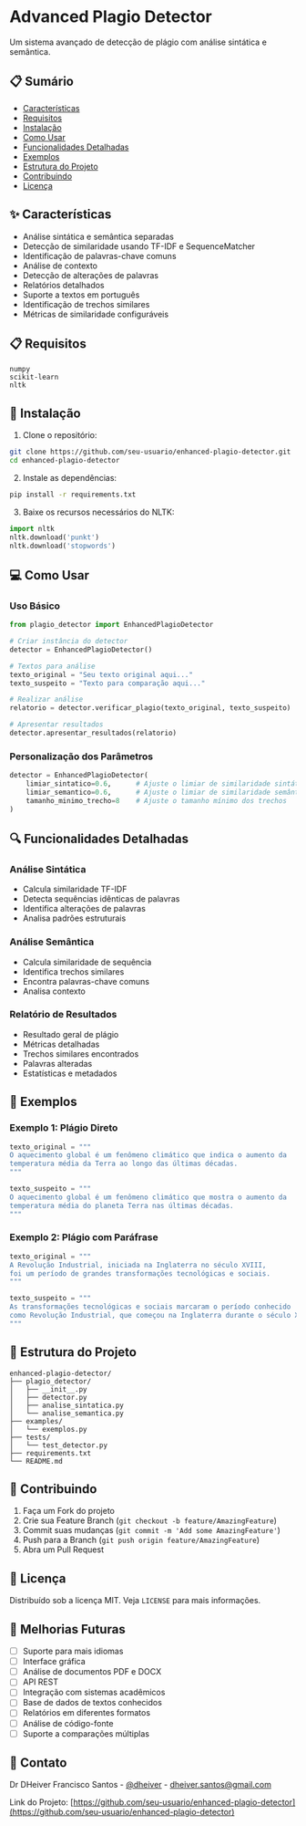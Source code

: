 # Advanced Plagio Detector

Um sistema avançado de detecção de plágio com análise sintática e semântica.

## 📋 Sumário

- [Características](#características)
- [Requisitos](#requisitos)
- [Instalação](#instalação)
- [Como Usar](#como-usar)
- [Funcionalidades Detalhadas](#funcionalidades-detalhadas)
- [Exemplos](#exemplos)
- [Estrutura do Projeto](#estrutura-do-projeto)
- [Contribuindo](#contribuindo)
- [Licença](#licença)

## ✨ Características

- Análise sintática e semântica separadas
- Detecção de similaridade usando TF-IDF e SequenceMatcher
- Identificação de palavras-chave comuns
- Análise de contexto
- Detecção de alterações de palavras
- Relatórios detalhados
- Suporte a textos em português
- Identificação de trechos similares
- Métricas de similaridade configuráveis

## 📋 Requisitos

```plaintext
numpy
scikit-learn
nltk
```

## 🚀 Instalação

1. Clone o repositório:
```bash
git clone https://github.com/seu-usuario/enhanced-plagio-detector.git
cd enhanced-plagio-detector
```

2. Instale as dependências:
```bash
pip install -r requirements.txt
```

3. Baixe os recursos necessários do NLTK:
```python
import nltk
nltk.download('punkt')
nltk.download('stopwords')
```

## 💻 Como Usar

### Uso Básico

```python
from plagio_detector import EnhancedPlagioDetector

# Criar instância do detector
detector = EnhancedPlagioDetector()

# Textos para análise
texto_original = "Seu texto original aqui..."
texto_suspeito = "Texto para comparação aqui..."

# Realizar análise
relatorio = detector.verificar_plagio(texto_original, texto_suspeito)

# Apresentar resultados
detector.apresentar_resultados(relatorio)
```

### Personalização dos Parâmetros

```python
detector = EnhancedPlagioDetector(
    limiar_sintatico=0.6,      # Ajuste o limiar de similaridade sintática
    limiar_semantico=0.6,      # Ajuste o limiar de similaridade semântica
    tamanho_minimo_trecho=8    # Ajuste o tamanho mínimo dos trechos
)
```

## 🔍 Funcionalidades Detalhadas

### Análise Sintática
- Calcula similaridade TF-IDF
- Detecta sequências idênticas de palavras
- Identifica alterações de palavras
- Analisa padrões estruturais

### Análise Semântica
- Calcula similaridade de sequência
- Identifica trechos similares
- Encontra palavras-chave comuns
- Analisa contexto

### Relatório de Resultados
- Resultado geral de plágio
- Métricas detalhadas
- Trechos similares encontrados
- Palavras alteradas
- Estatísticas e metadados

## 📝 Exemplos

### Exemplo 1: Plágio Direto
```python
texto_original = """
O aquecimento global é um fenômeno climático que indica o aumento da 
temperatura média da Terra ao longo das últimas décadas.
"""

texto_suspeito = """
O aquecimento global é um fenômeno climático que mostra o aumento da 
temperatura média do planeta Terra nas últimas décadas.
"""
```

### Exemplo 2: Plágio com Paráfrase
```python
texto_original = """
A Revolução Industrial, iniciada na Inglaterra no século XVIII,
foi um período de grandes transformações tecnológicas e sociais.
"""

texto_suspeito = """
As transformações tecnológicas e sociais marcaram o período conhecido
como Revolução Industrial, que começou na Inglaterra durante o século XVIII.
"""
```

## 📁 Estrutura do Projeto

```
enhanced-plagio-detector/
├── plagio_detector/
│   ├── __init__.py
│   ├── detector.py
│   ├── analise_sintatica.py
│   └── analise_semantica.py
├── examples/
│   └── exemplos.py
├── tests/
│   └── test_detector.py
├── requirements.txt
└── README.md
```

## 🤝 Contribuindo

1. Faça um Fork do projeto
2. Crie sua Feature Branch (`git checkout -b feature/AmazingFeature`)
3. Commit suas mudanças (`git commit -m 'Add some AmazingFeature'`)
4. Push para a Branch (`git push origin feature/AmazingFeature`)
5. Abra um Pull Request

## 📄 Licença

Distribuído sob a licença MIT. Veja `LICENSE` para mais informações.

## 🎯 Melhorias Futuras

- [ ] Suporte para mais idiomas
- [ ] Interface gráfica
- [ ] Análise de documentos PDF e DOCX
- [ ] API REST
- [ ] Integração com sistemas acadêmicos
- [ ] Base de dados de textos conhecidos
- [ ] Relatórios em diferentes formatos
- [ ] Análise de código-fonte
- [ ] Suporte a comparações múltiplas

## 📧 Contato

Dr DHeiver Francisco Santos - [@dheiver](https://twitter.com/dheiver) - dheiver.santos@gmail.com

Link do Projeto: [https://github.com/seu-usuario/enhanced-plagio-detector](https://github.com/seu-usuario/enhanced-plagio-detector)
